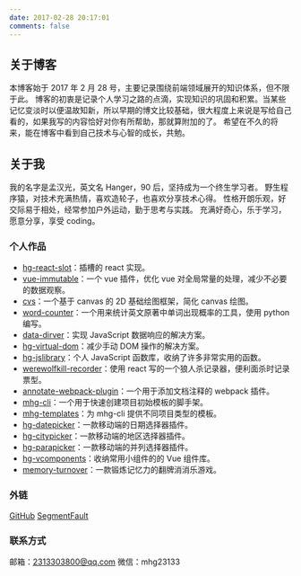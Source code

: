 ```yaml
---
date: 2017-02-28 20:17:01
comments: false
---
```


## 关于博客

本博客始于 2017 年 2 月 28 号，主要记录围绕前端领域展开的知识体系，但不限于此。
博客的初衷是记录个人学习之路的点滴，实现知识的巩固和积累。当某些记忆变淡时以便温故知新，所以早期的博文比较基础，很大程度上来说是写给自己看的，如果我写的内容恰好对你有所帮助，那就算附加的了。
希望在不久的将来，能在博客中看到自己技术与心智的成长，共勉。

## 关于我

我的名字是孟汉光，英文名 Hanger，90 后，坚持成为一个终生学习者。
野生程序猿，对技术充满热情，喜欢造轮子，也喜欢分享技术心得。
性格开朗乐观，好交际易于相处，经常参加户外运动，勤于思考与实践。
充满好奇心，乐于学习，愿意分享，享受 coding。

### 个人作品

- [hg-react-slot](https://github.com/hamger/hg-react-slot)：插槽的 react 实现。
- [vue-immutable](https://github.com/hamger/vue-immutable)：一个 vue 插件，优化 vue 对全局常量的处理，减少不必要的数据观察。
- [cvs](https://github.com/hamger/cvs)：一个基于 canvas 的 2D 基础绘图框架，简化 canvas 绘图。
- [word-counter](https://github.com/hamger/word-counter)：一个用来统计英文原著中单词出现概率的工具，使用 python 编写。
- [data-dirver](https://github.com/hamger/data-dirver)：实现 JavaScript 数据响应的解决方案。
- [hg-virtual-dom](https://github.com/hamger/hg-virtual-dom)：减少手动 DOM 操作的解决方案。
- [hg-jslibrary](https://github.com/hamger/hg-jslibrary)：个人 JavaScript 函数库，收纳了许多非常实用的函数。
- [werewolfkill-recorder](https://github.com/hamger/werewolfkill-recorder)：使用 react 写的一个狼人杀记录器，便利面杀时记录票型。
- [annotate-webpack-plugin](https://github.com/hamger/annotate-webpack-plugin)：一个用于添加文档注释的 webpack 插件。
- [mhg-cli](https://github.com/hamger/mhg-cli)：一个用于快速创建项目初始模板的脚手架。
- [mhg-templates](https://github.com/hamger/mhg-templates)：为 mhg-cli 提供不同项目类型的模板。
- [hg-datepicker](https://github.com/hamger/hg-datepicker)：一款移动端的日期选择器插件。
- [hg-citypicker](https://github.com/hamger/hg-citypicker)：一款移动端的地区选择器插件。
- [hg-parapicker](https://github.com/hamger/hg-parapicker)：一款移动端的并列选择器插件。
- [hg-vcomponents](https://github.com/hamger/hg-vcomponents)：收纳常用小组件的的 Vue 组件库。
- [memory-turnover](https://github.com/hamger/memory-turnover)：一款锻炼记忆力的翻牌消消乐游戏。

### 外链

[GitHub](https://github.com/hamger)
[SegmentFault](https://segmentfault.com/u/mhg12300)

<!-- [我的简历](https://hamger.github.io/hg-resume/) -->

### 联系方式

邮箱：2313303800@qq.com
微信：mhg23133
